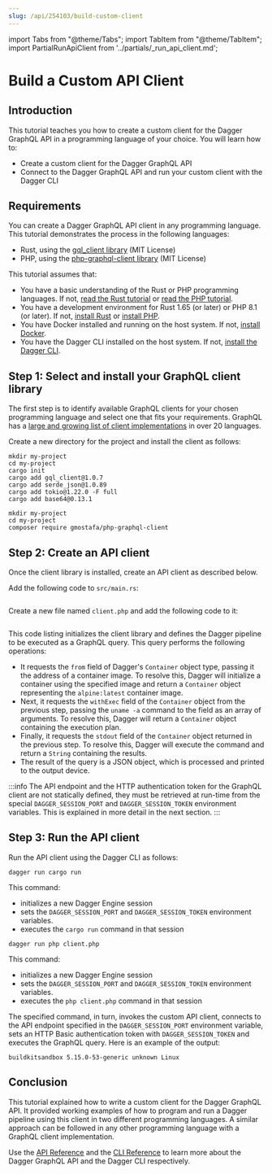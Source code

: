 ```yaml
---
slug: /api/254103/build-custom-client
---
```


import Tabs from "@theme/Tabs";
import TabItem from "@theme/TabItem";
import PartialRunApiClient from '../partials/_run_api_client.md';

# Build a Custom API Client

## Introduction

This tutorial teaches you how to create a custom client for the Dagger GraphQL API in a programming language of your choice. You will learn how to:

- Create a custom client for the Dagger GraphQL API
- Connect to the Dagger GraphQL API and run your custom client with the Dagger CLI

## Requirements

You can create a Dagger GraphQL API client in any programming language. This tutorial demonstrates the process in the following languages:

- Rust, using the [gql_client library](https://github.com/arthurkhlghatyan/gql-client-rs) (MIT License)
- PHP, using the [php-graphql-client library](https://github.com/mghoneimy/php-graphql-client) (MIT License)

This tutorial assumes that:

- You have a basic understanding of the Rust or PHP programming languages. If not, [read the Rust tutorial](https://www.rust-lang.org/learn) or [read the PHP tutorial](https://www.php.net/manual/en/getting-started.php).
- You have a development environment for Rust 1.65 (or later) or PHP 8.1 (or later). If not, [install Rust](https://www.rust-lang.org/tools/install) or [install PHP](https://www.php.net/manual/en/install.php).
- You have Docker installed and running on the host system. If not, [install Docker](https://docs.docker.com/engine/install/).
- You have the Dagger CLI installed on the host system. If not, [install the Dagger CLI](../cli/465058-install.md).

## Step 1: Select and install your GraphQL client library

The first step is to identify available GraphQL clients for your chosen programming language and select one that fits your requirements. GraphQL has a [large and growing list of client implementations](https://graphql.org/code/#language-support) in over 20 languages.

Create a new directory for the project and install the client as follows:

<Tabs>
<TabItem value="Rust">

```shell
mkdir my-project
cd my-project
cargo init
cargo add gql_client@1.0.7
cargo add serde_json@1.0.89
cargo add tokio@1.22.0 -F full
cargo add base64@0.13.1
```

</TabItem>
<TabItem value="PHP">

```shell
mkdir my-project
cd my-project
composer require gmostafa/php-graphql-client
```

</TabItem>
</Tabs>

## Step 2: Create an API client

Once the client library is installed, create an API client as described below.

<Tabs>
<TabItem value="Rust">

Add the following code to `src/main.rs`:

```rust file=snippets/build-custom-client/step2/main.rs
```

</TabItem>
<TabItem value="PHP">

Create a new file named `client.php` and add the following code to it:

```php file=snippets/build-custom-client/step2/client.php
```

</TabItem>
</Tabs>

This code listing initializes the client library and defines the Dagger pipeline to be executed as a GraphQL query. This query performs the following operations:

- It requests the `from` field of Dagger's `Container` object type, passing it the address of a container image. To resolve this, Dagger will initialize a container using the specified image and return a `Container` object representing the `alpine:latest` container image.
- Next, it requests the `withExec` field of the `Container` object from the previous step, passing the `uname -a` command to the field as an array of arguments. To resolve this, Dagger will return a `Container` object containing the execution plan.
- Finally, it requests the `stdout` field of the `Container` object returned in the previous step. To resolve this, Dagger will execute the command and return a `String` containing the results.
- The result of the query is a JSON object, which is processed and printed to the output device.

:::info
The API endpoint and the HTTP authentication token for the GraphQL client are not statically defined, they must be retrieved at run-time from the special `DAGGER_SESSION_PORT` and `DAGGER_SESSION_TOKEN` environment variables. This is explained in more detail in the next section.
:::

## Step 3: Run the API client

<PartialRunApiClient />

Run the API client using the Dagger CLI as follows:

<Tabs>
<TabItem value="Rust">

```shell
dagger run cargo run
```

This command:

- initializes a new Dagger Engine session
- sets the `DAGGER_SESSION_PORT` and `DAGGER_SESSION_TOKEN` environment variables.
- executes the `cargo run` command in that session

</TabItem>
<TabItem value="PHP">

```shell
dagger run php client.php
```

This command:

- initializes a new Dagger Engine session
- sets the `DAGGER_SESSION_PORT` and `DAGGER_SESSION_TOKEN` environment variables.
- executes the `php client.php` command in that session

</TabItem>
</Tabs>

The specified command, in turn, invokes the custom API client, connects to the API endpoint specified in the `DAGGER_SESSION_PORT` environment variable, sets an HTTP Basic authentication token with `DAGGER_SESSION_TOKEN` and executes the GraphQL query. Here is an example of the output:

```shell
buildkitsandbox 5.15.0-53-generic unknown Linux
```

## Conclusion

This tutorial explained how to write a custom client for the Dagger GraphQL API. It provided working examples of how to program and run a Dagger pipeline using this client in two different programming languages. A similar approach can be followed in any other programming language with a GraphQL client implementation.

Use the [API Reference](https://docs.dagger.io/api/reference) and the [CLI Reference](../cli/979595-reference.md) to learn more about the Dagger GraphQL API and the Dagger CLI respectively.

